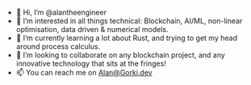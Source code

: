 - 👋 Hi, I’m @alantheengineer
- 👀 I’m interested in all things technical: Blockchain, AI/ML, non-linear optimisation, data driven & numerical models.
- 🌱 I’m currently learning a lot about Rust, and trying to get my head around process calculus. 
- 💞️ I’m looking to collaborate on any blockchain project, and any innovative technology that sits at the fringes!
- 📫 You can reach me on Alan@Gorki.dev

<!---
alantheengineer/alantheengineer is a ✨ special ✨ repository because its `README.md` (this file) appears on your GitHub profile.
You can click the Preview link to take a look at your changes.
--->
